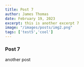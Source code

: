 ```yaml
---
title: Post 7
author: James Thomas
date: February 19, 2023
excerpt: this is another excerpt 7
image: "/images/posts/img2.png"
tags: ['test5','cool']
---
```


### Post 7

another post